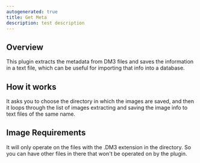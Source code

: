 ```yaml
---
autogenerated: true
title: Get Meta
description: test description
---
```


**Overview**
------------

This plugin extracts the metadata from DM3 files and saves the information in a text file, which can be useful for importing that info into a database.

**How it works**
----------------

It asks you to choose the directory in which the images are saved, and then it loops through the list of images extracting and saving the image info to text files of the same name.

**Image Requirements**
----------------------

It will only operate on the files with the .DM3 extension in the directory. So you can have other files in there that won't be operated on by the plugin.
